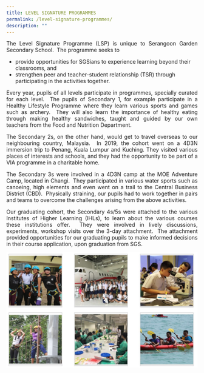 ```yaml
---
title: LEVEL SIGNATURE PROGRAMMES
permalink: /level-signature-programmes/
description: ""
---
```

<p style="text-align: justify;"> The Level Signature Programme (LSP) is unique to Serangoon Garden Secondary School.  The programme seeks to </p>

*   provide opportunities for SGSians to experience learning beyond their classrooms, and
*   strengthen peer and teacher-student relationship (TSR) through participating in the activities together.

<p style="text-align: justify;"> Every year, pupils of all levels participate in programmes, specially curated for each level.  The pupils of Secondary 1, for example participate in a Healthy Lifestyle Programme where they learn various sports and games such as archery.  They will also learn the importance of healthy eating through making healthy sandwiches, taught and guided by our own teachers from the Food and Nutrition Department. </p>

<p style="text-align: justify;"> The Secondary 2s, on the other hand, would get to travel overseas to our neighbouring country, Malaysia.  In 2019, the cohort went on a 4D3N immersion trip to Penang, Kuala Lumpur and Kuching. They visited various places of interests and schools, and they had the opportunity to be part of a VIA programme in a charitable home.  </p>

<p style="text-align: justify;"> The Secondary 3s were involved in a 4D3N camp at the MOE Adventure Camp, located in Changi.  They participated in various water sports such as canoeing, high elements and even went on a trail to the Central Business District (CBD).  Physically straining, our pupils had to work together in pairs and teams to overcome the challenges arising from the above activities. </p>

<p style="text-align: justify;"> Our graduating cohort, the Secondary 4s/5s were attached to the various Institutes of Higher Learning (IHLs), to learn about the various courses these institutions offer.  They were involved in lively discussions, experiments, workshop visits over the 3-day attachment.  The attachment provided opportunities for our graduating pupils to make informed decisions in their course application, upon graduation from SGS. </p>

![](/images/Level%20Signature%20Programmes/level%20signature%20program.jpg)